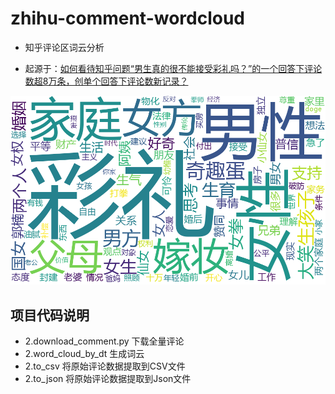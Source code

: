 # zhihu-comment-wordcloud

- 知乎评论区词云分析

- 起源于：[如何看待知乎问题“男生真的很不能接受彩礼吗？”的一个回答下评论数超8万条，创单个回答下评论数新记录？](https://www.zhihu.com/question/490763912/answer/2156636932)


![样例文件](./sample.png)


## 项目代码说明

- 2.download_comment.py 下载全量评论
- 2.word_cloud_by_dt 生成词云
- 2.to_csv 将原始评论数据提取到CSV文件
- 2.to_json 将原始评论数据提取到Json文件